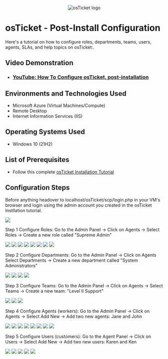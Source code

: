 <p align="center">
<img src="https://i.imgur.com/Clzj7Xs.png" alt="osTicket logo"/>
</p>

<h1>osTicket - Post-Install Configuration</h1>
Here's a tutorial on how to configure roles, departments, teams, users, agents, SLAs, and help topics on osTicket:.<br />


<h2>Video Demonstration</h2>

- ### [YouTube: How To Configure osTicket, post-installation](https://www.youtube.com)

<h2>Environments and Technologies Used</h2>

- Microsoft Azure (Virtual Machines/Compute)
- Remote Desktop
- Internet Information Services (IIS)

<h2>Operating Systems Used </h2>

- Windows 10</b> (21H2)

<h2>List of Prerequisites</h2>

- Follow this complete [osTicket Installation Tutorial](https://github.com/alexanderdrodriguez/osticket-prereqs)

<h2>Configuration Steps</h2>

<p> Before anything headover to localhost/osTicket/scp/login.php in your VM's browser and login using the admin account you created in the osTicket Instllation tutorial.</p>
<img src="https://i.gyazo.com/255cf2560f9907342d99cb6fb5120444.png">
<p>Step 1 Configure Roles: Go to the Admin Panel -> Click on Agents -> Select Roles -> Create a new role called "Supreme Admin"</p>
<img src="https://i.gyazo.com/6656e33d64730ea9a6fbd0da26bf53b3.png">
<img src="https://i.gyazo.com/d39fab5752b4b96ba3685215d9e64018.png">
<img src="https://i.gyazo.com/8cbc5f6806258fb1ff239abb29c88a0e.png">
<img src="https://i.gyazo.com/f423597ac97416b59d601cbac6d10523.png">
<img src="https://i.gyazo.com/e967c85ed942a62d58b15465e78820b6.png">
<img src="https://i.gyazo.com/6d870d55c1e56616297eacef1688d656.png">
<img src="https://i.gyazo.com/faad144ad4e02df4a71b82592b1d9e7e.png">
<img src="https://i.gyazo.com/faad144ad4e02df4a71b82592b1d9e7e.png">
</p>
<p>Step 2 Configure Departments: Go to the Admin Panel -> Click on Agents Select Departments -> Create a new department called "System Administrators"</p>
<img src="https://i.gyazo.com/7b4b44020cbc81500ed1c0261ea6b689.png">
<img src="https://i.gyazo.com/6e532b249875465a2e16e1e127890457.png">
<img src="https://i.gyazo.com/0782861e19987802fd07c386df246b94.png">
<img src="https://i.gyazo.com/93d01bcb04f16589fe562e0415fef781.png">
<p>Step 3 Configure Teams: Go to the Admin Panel -> Click on Agents -> Select Teams -> Create a new team: "Level II Support"</p>
<img src="https://i.gyazo.com/c64f23ca04731351c39db7218a6ad469.png">
<img src="https://i.gyazo.com/b5a20fef5a1fe7fe4d4b0ec1ebc15f73.png">
<img src="https://i.gyazo.com/107fe7744149636005fe44a51ddecb9b.png">
<p>Step 4 Configure Agents (workers): Go to the Admin Panel -> Click on Agents -> Select Add New -> Add two new agents: Jane and John</p>
<img src="https://i.gyazo.com/86db9259e8d109a2c0e9dcc854345d8c.png">
<img src="https://i.gyazo.com/a2edc751e893ea1d96dc064eeceec8cd.png">
<img src="https://i.gyazo.com/b3223f6647282b6328edbba31806b506.png">
<img src="https://i.gyazo.com/a6f26ad2b37fc941b0f6f4fa7d64d0d5.png">
<img src="https://i.gyazo.com/f3bce5178ca7c7718c3a37aecfb37572.png">
<img src="https://i.gyazo.com/5edb69d58d80ab26b0b561969a0b42af.png">
<img src="https://i.gyazo.com/7baee2071e1622074d57263a00810323.png">
<img src="https://i.gyazo.com/d0b06830e86e0b8b57070015757f3679.png">
<p>Step 5 Configure Users (customers): Go to the Agent Panel -> Click on Users -> Select Add New -> Add two new users: Karen and Ken</p>
<img src="https://i.gyazo.com/2759af55865ab0ce082f26435813723d.png">
<img src="https://i.gyazo.com/b655274d917b350a2aabfeebb254d58a.png">
<img src="https://i.gyazo.com/f6565a4e402005c59e7bad4c2d0f08e6.png">
<img src="https://i.gyazo.com/1e4344d2adee58c0efbceba573ba6a5b.png">
<img src="https://i.gyazo.com/3043e340379017a50b97295719c5e7f3.png">
